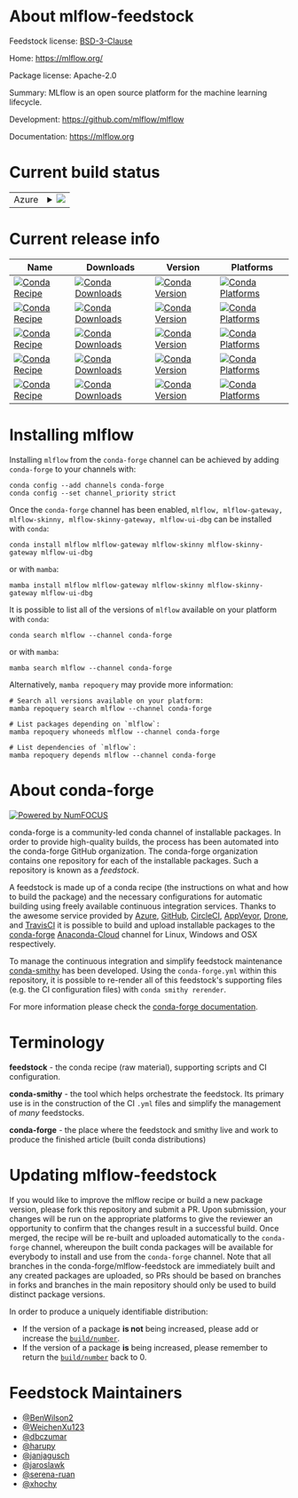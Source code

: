 About mlflow-feedstock
======================

Feedstock license: [BSD-3-Clause](https://github.com/conda-forge/mlflow-feedstock/blob/main/LICENSE.txt)

Home: https://mlflow.org/

Package license: Apache-2.0

Summary: MLflow is an open source platform for the machine learning lifecycle.

Development: https://github.com/mlflow/mlflow

Documentation: https://mlflow.org

Current build status
====================


<table>
    
  <tr>
    <td>Azure</td>
    <td>
      <details>
        <summary>
          <a href="https://dev.azure.com/conda-forge/feedstock-builds/_build/latest?definitionId=6553&branchName=main">
            <img src="https://dev.azure.com/conda-forge/feedstock-builds/_apis/build/status/mlflow-feedstock?branchName=main">
          </a>
        </summary>
        <table>
          <thead><tr><th>Variant</th><th>Status</th></tr></thead>
          <tbody><tr>
              <td>linux_64_mlflow_variantdefaultpython3.10.____cpython</td>
              <td>
                <a href="https://dev.azure.com/conda-forge/feedstock-builds/_build/latest?definitionId=6553&branchName=main">
                  <img src="https://dev.azure.com/conda-forge/feedstock-builds/_apis/build/status/mlflow-feedstock?branchName=main&jobName=linux&configuration=linux%20linux_64_mlflow_variantdefaultpython3.10.____cpython" alt="variant">
                </a>
              </td>
            </tr><tr>
              <td>linux_64_mlflow_variantdefaultpython3.11.____cpython</td>
              <td>
                <a href="https://dev.azure.com/conda-forge/feedstock-builds/_build/latest?definitionId=6553&branchName=main">
                  <img src="https://dev.azure.com/conda-forge/feedstock-builds/_apis/build/status/mlflow-feedstock?branchName=main&jobName=linux&configuration=linux%20linux_64_mlflow_variantdefaultpython3.11.____cpython" alt="variant">
                </a>
              </td>
            </tr><tr>
              <td>linux_64_mlflow_variantdefaultpython3.8.____cpython</td>
              <td>
                <a href="https://dev.azure.com/conda-forge/feedstock-builds/_build/latest?definitionId=6553&branchName=main">
                  <img src="https://dev.azure.com/conda-forge/feedstock-builds/_apis/build/status/mlflow-feedstock?branchName=main&jobName=linux&configuration=linux%20linux_64_mlflow_variantdefaultpython3.8.____cpython" alt="variant">
                </a>
              </td>
            </tr><tr>
              <td>linux_64_mlflow_variantdefaultpython3.9.____cpython</td>
              <td>
                <a href="https://dev.azure.com/conda-forge/feedstock-builds/_build/latest?definitionId=6553&branchName=main">
                  <img src="https://dev.azure.com/conda-forge/feedstock-builds/_apis/build/status/mlflow-feedstock?branchName=main&jobName=linux&configuration=linux%20linux_64_mlflow_variantdefaultpython3.9.____cpython" alt="variant">
                </a>
              </td>
            </tr><tr>
              <td>linux_64_mlflow_variantskinnypython3.10.____cpython</td>
              <td>
                <a href="https://dev.azure.com/conda-forge/feedstock-builds/_build/latest?definitionId=6553&branchName=main">
                  <img src="https://dev.azure.com/conda-forge/feedstock-builds/_apis/build/status/mlflow-feedstock?branchName=main&jobName=linux&configuration=linux%20linux_64_mlflow_variantskinnypython3.10.____cpython" alt="variant">
                </a>
              </td>
            </tr><tr>
              <td>linux_64_mlflow_variantskinnypython3.11.____cpython</td>
              <td>
                <a href="https://dev.azure.com/conda-forge/feedstock-builds/_build/latest?definitionId=6553&branchName=main">
                  <img src="https://dev.azure.com/conda-forge/feedstock-builds/_apis/build/status/mlflow-feedstock?branchName=main&jobName=linux&configuration=linux%20linux_64_mlflow_variantskinnypython3.11.____cpython" alt="variant">
                </a>
              </td>
            </tr><tr>
              <td>linux_64_mlflow_variantskinnypython3.8.____cpython</td>
              <td>
                <a href="https://dev.azure.com/conda-forge/feedstock-builds/_build/latest?definitionId=6553&branchName=main">
                  <img src="https://dev.azure.com/conda-forge/feedstock-builds/_apis/build/status/mlflow-feedstock?branchName=main&jobName=linux&configuration=linux%20linux_64_mlflow_variantskinnypython3.8.____cpython" alt="variant">
                </a>
              </td>
            </tr><tr>
              <td>linux_64_mlflow_variantskinnypython3.9.____cpython</td>
              <td>
                <a href="https://dev.azure.com/conda-forge/feedstock-builds/_build/latest?definitionId=6553&branchName=main">
                  <img src="https://dev.azure.com/conda-forge/feedstock-builds/_apis/build/status/mlflow-feedstock?branchName=main&jobName=linux&configuration=linux%20linux_64_mlflow_variantskinnypython3.9.____cpython" alt="variant">
                </a>
              </td>
            </tr><tr>
              <td>linux_aarch64_mlflow_variantdefaultpython3.10.____cpython</td>
              <td>
                <a href="https://dev.azure.com/conda-forge/feedstock-builds/_build/latest?definitionId=6553&branchName=main">
                  <img src="https://dev.azure.com/conda-forge/feedstock-builds/_apis/build/status/mlflow-feedstock?branchName=main&jobName=linux&configuration=linux%20linux_aarch64_mlflow_variantdefaultpython3.10.____cpython" alt="variant">
                </a>
              </td>
            </tr><tr>
              <td>linux_aarch64_mlflow_variantdefaultpython3.11.____cpython</td>
              <td>
                <a href="https://dev.azure.com/conda-forge/feedstock-builds/_build/latest?definitionId=6553&branchName=main">
                  <img src="https://dev.azure.com/conda-forge/feedstock-builds/_apis/build/status/mlflow-feedstock?branchName=main&jobName=linux&configuration=linux%20linux_aarch64_mlflow_variantdefaultpython3.11.____cpython" alt="variant">
                </a>
              </td>
            </tr><tr>
              <td>linux_aarch64_mlflow_variantdefaultpython3.8.____cpython</td>
              <td>
                <a href="https://dev.azure.com/conda-forge/feedstock-builds/_build/latest?definitionId=6553&branchName=main">
                  <img src="https://dev.azure.com/conda-forge/feedstock-builds/_apis/build/status/mlflow-feedstock?branchName=main&jobName=linux&configuration=linux%20linux_aarch64_mlflow_variantdefaultpython3.8.____cpython" alt="variant">
                </a>
              </td>
            </tr><tr>
              <td>linux_aarch64_mlflow_variantdefaultpython3.9.____cpython</td>
              <td>
                <a href="https://dev.azure.com/conda-forge/feedstock-builds/_build/latest?definitionId=6553&branchName=main">
                  <img src="https://dev.azure.com/conda-forge/feedstock-builds/_apis/build/status/mlflow-feedstock?branchName=main&jobName=linux&configuration=linux%20linux_aarch64_mlflow_variantdefaultpython3.9.____cpython" alt="variant">
                </a>
              </td>
            </tr><tr>
              <td>linux_aarch64_mlflow_variantskinnypython3.10.____cpython</td>
              <td>
                <a href="https://dev.azure.com/conda-forge/feedstock-builds/_build/latest?definitionId=6553&branchName=main">
                  <img src="https://dev.azure.com/conda-forge/feedstock-builds/_apis/build/status/mlflow-feedstock?branchName=main&jobName=linux&configuration=linux%20linux_aarch64_mlflow_variantskinnypython3.10.____cpython" alt="variant">
                </a>
              </td>
            </tr><tr>
              <td>linux_aarch64_mlflow_variantskinnypython3.11.____cpython</td>
              <td>
                <a href="https://dev.azure.com/conda-forge/feedstock-builds/_build/latest?definitionId=6553&branchName=main">
                  <img src="https://dev.azure.com/conda-forge/feedstock-builds/_apis/build/status/mlflow-feedstock?branchName=main&jobName=linux&configuration=linux%20linux_aarch64_mlflow_variantskinnypython3.11.____cpython" alt="variant">
                </a>
              </td>
            </tr><tr>
              <td>linux_aarch64_mlflow_variantskinnypython3.8.____cpython</td>
              <td>
                <a href="https://dev.azure.com/conda-forge/feedstock-builds/_build/latest?definitionId=6553&branchName=main">
                  <img src="https://dev.azure.com/conda-forge/feedstock-builds/_apis/build/status/mlflow-feedstock?branchName=main&jobName=linux&configuration=linux%20linux_aarch64_mlflow_variantskinnypython3.8.____cpython" alt="variant">
                </a>
              </td>
            </tr><tr>
              <td>linux_aarch64_mlflow_variantskinnypython3.9.____cpython</td>
              <td>
                <a href="https://dev.azure.com/conda-forge/feedstock-builds/_build/latest?definitionId=6553&branchName=main">
                  <img src="https://dev.azure.com/conda-forge/feedstock-builds/_apis/build/status/mlflow-feedstock?branchName=main&jobName=linux&configuration=linux%20linux_aarch64_mlflow_variantskinnypython3.9.____cpython" alt="variant">
                </a>
              </td>
            </tr><tr>
              <td>linux_ppc64le_mlflow_variantdefaultpython3.10.____cpython</td>
              <td>
                <a href="https://dev.azure.com/conda-forge/feedstock-builds/_build/latest?definitionId=6553&branchName=main">
                  <img src="https://dev.azure.com/conda-forge/feedstock-builds/_apis/build/status/mlflow-feedstock?branchName=main&jobName=linux&configuration=linux%20linux_ppc64le_mlflow_variantdefaultpython3.10.____cpython" alt="variant">
                </a>
              </td>
            </tr><tr>
              <td>linux_ppc64le_mlflow_variantdefaultpython3.11.____cpython</td>
              <td>
                <a href="https://dev.azure.com/conda-forge/feedstock-builds/_build/latest?definitionId=6553&branchName=main">
                  <img src="https://dev.azure.com/conda-forge/feedstock-builds/_apis/build/status/mlflow-feedstock?branchName=main&jobName=linux&configuration=linux%20linux_ppc64le_mlflow_variantdefaultpython3.11.____cpython" alt="variant">
                </a>
              </td>
            </tr><tr>
              <td>linux_ppc64le_mlflow_variantdefaultpython3.8.____cpython</td>
              <td>
                <a href="https://dev.azure.com/conda-forge/feedstock-builds/_build/latest?definitionId=6553&branchName=main">
                  <img src="https://dev.azure.com/conda-forge/feedstock-builds/_apis/build/status/mlflow-feedstock?branchName=main&jobName=linux&configuration=linux%20linux_ppc64le_mlflow_variantdefaultpython3.8.____cpython" alt="variant">
                </a>
              </td>
            </tr><tr>
              <td>linux_ppc64le_mlflow_variantdefaultpython3.9.____cpython</td>
              <td>
                <a href="https://dev.azure.com/conda-forge/feedstock-builds/_build/latest?definitionId=6553&branchName=main">
                  <img src="https://dev.azure.com/conda-forge/feedstock-builds/_apis/build/status/mlflow-feedstock?branchName=main&jobName=linux&configuration=linux%20linux_ppc64le_mlflow_variantdefaultpython3.9.____cpython" alt="variant">
                </a>
              </td>
            </tr><tr>
              <td>linux_ppc64le_mlflow_variantskinnypython3.10.____cpython</td>
              <td>
                <a href="https://dev.azure.com/conda-forge/feedstock-builds/_build/latest?definitionId=6553&branchName=main">
                  <img src="https://dev.azure.com/conda-forge/feedstock-builds/_apis/build/status/mlflow-feedstock?branchName=main&jobName=linux&configuration=linux%20linux_ppc64le_mlflow_variantskinnypython3.10.____cpython" alt="variant">
                </a>
              </td>
            </tr><tr>
              <td>linux_ppc64le_mlflow_variantskinnypython3.11.____cpython</td>
              <td>
                <a href="https://dev.azure.com/conda-forge/feedstock-builds/_build/latest?definitionId=6553&branchName=main">
                  <img src="https://dev.azure.com/conda-forge/feedstock-builds/_apis/build/status/mlflow-feedstock?branchName=main&jobName=linux&configuration=linux%20linux_ppc64le_mlflow_variantskinnypython3.11.____cpython" alt="variant">
                </a>
              </td>
            </tr><tr>
              <td>linux_ppc64le_mlflow_variantskinnypython3.8.____cpython</td>
              <td>
                <a href="https://dev.azure.com/conda-forge/feedstock-builds/_build/latest?definitionId=6553&branchName=main">
                  <img src="https://dev.azure.com/conda-forge/feedstock-builds/_apis/build/status/mlflow-feedstock?branchName=main&jobName=linux&configuration=linux%20linux_ppc64le_mlflow_variantskinnypython3.8.____cpython" alt="variant">
                </a>
              </td>
            </tr><tr>
              <td>linux_ppc64le_mlflow_variantskinnypython3.9.____cpython</td>
              <td>
                <a href="https://dev.azure.com/conda-forge/feedstock-builds/_build/latest?definitionId=6553&branchName=main">
                  <img src="https://dev.azure.com/conda-forge/feedstock-builds/_apis/build/status/mlflow-feedstock?branchName=main&jobName=linux&configuration=linux%20linux_ppc64le_mlflow_variantskinnypython3.9.____cpython" alt="variant">
                </a>
              </td>
            </tr><tr>
              <td>osx_64_mlflow_variantdefaultpython3.10.____cpython</td>
              <td>
                <a href="https://dev.azure.com/conda-forge/feedstock-builds/_build/latest?definitionId=6553&branchName=main">
                  <img src="https://dev.azure.com/conda-forge/feedstock-builds/_apis/build/status/mlflow-feedstock?branchName=main&jobName=osx&configuration=osx%20osx_64_mlflow_variantdefaultpython3.10.____cpython" alt="variant">
                </a>
              </td>
            </tr><tr>
              <td>osx_64_mlflow_variantdefaultpython3.11.____cpython</td>
              <td>
                <a href="https://dev.azure.com/conda-forge/feedstock-builds/_build/latest?definitionId=6553&branchName=main">
                  <img src="https://dev.azure.com/conda-forge/feedstock-builds/_apis/build/status/mlflow-feedstock?branchName=main&jobName=osx&configuration=osx%20osx_64_mlflow_variantdefaultpython3.11.____cpython" alt="variant">
                </a>
              </td>
            </tr><tr>
              <td>osx_64_mlflow_variantdefaultpython3.8.____cpython</td>
              <td>
                <a href="https://dev.azure.com/conda-forge/feedstock-builds/_build/latest?definitionId=6553&branchName=main">
                  <img src="https://dev.azure.com/conda-forge/feedstock-builds/_apis/build/status/mlflow-feedstock?branchName=main&jobName=osx&configuration=osx%20osx_64_mlflow_variantdefaultpython3.8.____cpython" alt="variant">
                </a>
              </td>
            </tr><tr>
              <td>osx_64_mlflow_variantdefaultpython3.9.____cpython</td>
              <td>
                <a href="https://dev.azure.com/conda-forge/feedstock-builds/_build/latest?definitionId=6553&branchName=main">
                  <img src="https://dev.azure.com/conda-forge/feedstock-builds/_apis/build/status/mlflow-feedstock?branchName=main&jobName=osx&configuration=osx%20osx_64_mlflow_variantdefaultpython3.9.____cpython" alt="variant">
                </a>
              </td>
            </tr><tr>
              <td>osx_64_mlflow_variantskinnypython3.10.____cpython</td>
              <td>
                <a href="https://dev.azure.com/conda-forge/feedstock-builds/_build/latest?definitionId=6553&branchName=main">
                  <img src="https://dev.azure.com/conda-forge/feedstock-builds/_apis/build/status/mlflow-feedstock?branchName=main&jobName=osx&configuration=osx%20osx_64_mlflow_variantskinnypython3.10.____cpython" alt="variant">
                </a>
              </td>
            </tr><tr>
              <td>osx_64_mlflow_variantskinnypython3.11.____cpython</td>
              <td>
                <a href="https://dev.azure.com/conda-forge/feedstock-builds/_build/latest?definitionId=6553&branchName=main">
                  <img src="https://dev.azure.com/conda-forge/feedstock-builds/_apis/build/status/mlflow-feedstock?branchName=main&jobName=osx&configuration=osx%20osx_64_mlflow_variantskinnypython3.11.____cpython" alt="variant">
                </a>
              </td>
            </tr><tr>
              <td>osx_64_mlflow_variantskinnypython3.8.____cpython</td>
              <td>
                <a href="https://dev.azure.com/conda-forge/feedstock-builds/_build/latest?definitionId=6553&branchName=main">
                  <img src="https://dev.azure.com/conda-forge/feedstock-builds/_apis/build/status/mlflow-feedstock?branchName=main&jobName=osx&configuration=osx%20osx_64_mlflow_variantskinnypython3.8.____cpython" alt="variant">
                </a>
              </td>
            </tr><tr>
              <td>osx_64_mlflow_variantskinnypython3.9.____cpython</td>
              <td>
                <a href="https://dev.azure.com/conda-forge/feedstock-builds/_build/latest?definitionId=6553&branchName=main">
                  <img src="https://dev.azure.com/conda-forge/feedstock-builds/_apis/build/status/mlflow-feedstock?branchName=main&jobName=osx&configuration=osx%20osx_64_mlflow_variantskinnypython3.9.____cpython" alt="variant">
                </a>
              </td>
            </tr><tr>
              <td>osx_arm64_mlflow_variantdefaultpython3.10.____cpython</td>
              <td>
                <a href="https://dev.azure.com/conda-forge/feedstock-builds/_build/latest?definitionId=6553&branchName=main">
                  <img src="https://dev.azure.com/conda-forge/feedstock-builds/_apis/build/status/mlflow-feedstock?branchName=main&jobName=osx&configuration=osx%20osx_arm64_mlflow_variantdefaultpython3.10.____cpython" alt="variant">
                </a>
              </td>
            </tr><tr>
              <td>osx_arm64_mlflow_variantdefaultpython3.11.____cpython</td>
              <td>
                <a href="https://dev.azure.com/conda-forge/feedstock-builds/_build/latest?definitionId=6553&branchName=main">
                  <img src="https://dev.azure.com/conda-forge/feedstock-builds/_apis/build/status/mlflow-feedstock?branchName=main&jobName=osx&configuration=osx%20osx_arm64_mlflow_variantdefaultpython3.11.____cpython" alt="variant">
                </a>
              </td>
            </tr><tr>
              <td>osx_arm64_mlflow_variantdefaultpython3.8.____cpython</td>
              <td>
                <a href="https://dev.azure.com/conda-forge/feedstock-builds/_build/latest?definitionId=6553&branchName=main">
                  <img src="https://dev.azure.com/conda-forge/feedstock-builds/_apis/build/status/mlflow-feedstock?branchName=main&jobName=osx&configuration=osx%20osx_arm64_mlflow_variantdefaultpython3.8.____cpython" alt="variant">
                </a>
              </td>
            </tr><tr>
              <td>osx_arm64_mlflow_variantdefaultpython3.9.____cpython</td>
              <td>
                <a href="https://dev.azure.com/conda-forge/feedstock-builds/_build/latest?definitionId=6553&branchName=main">
                  <img src="https://dev.azure.com/conda-forge/feedstock-builds/_apis/build/status/mlflow-feedstock?branchName=main&jobName=osx&configuration=osx%20osx_arm64_mlflow_variantdefaultpython3.9.____cpython" alt="variant">
                </a>
              </td>
            </tr><tr>
              <td>osx_arm64_mlflow_variantskinnypython3.10.____cpython</td>
              <td>
                <a href="https://dev.azure.com/conda-forge/feedstock-builds/_build/latest?definitionId=6553&branchName=main">
                  <img src="https://dev.azure.com/conda-forge/feedstock-builds/_apis/build/status/mlflow-feedstock?branchName=main&jobName=osx&configuration=osx%20osx_arm64_mlflow_variantskinnypython3.10.____cpython" alt="variant">
                </a>
              </td>
            </tr><tr>
              <td>osx_arm64_mlflow_variantskinnypython3.11.____cpython</td>
              <td>
                <a href="https://dev.azure.com/conda-forge/feedstock-builds/_build/latest?definitionId=6553&branchName=main">
                  <img src="https://dev.azure.com/conda-forge/feedstock-builds/_apis/build/status/mlflow-feedstock?branchName=main&jobName=osx&configuration=osx%20osx_arm64_mlflow_variantskinnypython3.11.____cpython" alt="variant">
                </a>
              </td>
            </tr><tr>
              <td>osx_arm64_mlflow_variantskinnypython3.8.____cpython</td>
              <td>
                <a href="https://dev.azure.com/conda-forge/feedstock-builds/_build/latest?definitionId=6553&branchName=main">
                  <img src="https://dev.azure.com/conda-forge/feedstock-builds/_apis/build/status/mlflow-feedstock?branchName=main&jobName=osx&configuration=osx%20osx_arm64_mlflow_variantskinnypython3.8.____cpython" alt="variant">
                </a>
              </td>
            </tr><tr>
              <td>osx_arm64_mlflow_variantskinnypython3.9.____cpython</td>
              <td>
                <a href="https://dev.azure.com/conda-forge/feedstock-builds/_build/latest?definitionId=6553&branchName=main">
                  <img src="https://dev.azure.com/conda-forge/feedstock-builds/_apis/build/status/mlflow-feedstock?branchName=main&jobName=osx&configuration=osx%20osx_arm64_mlflow_variantskinnypython3.9.____cpython" alt="variant">
                </a>
              </td>
            </tr><tr>
              <td>win_64_mlflow_variantdefaultpython3.10.____cpython</td>
              <td>
                <a href="https://dev.azure.com/conda-forge/feedstock-builds/_build/latest?definitionId=6553&branchName=main">
                  <img src="https://dev.azure.com/conda-forge/feedstock-builds/_apis/build/status/mlflow-feedstock?branchName=main&jobName=win&configuration=win%20win_64_mlflow_variantdefaultpython3.10.____cpython" alt="variant">
                </a>
              </td>
            </tr><tr>
              <td>win_64_mlflow_variantdefaultpython3.11.____cpython</td>
              <td>
                <a href="https://dev.azure.com/conda-forge/feedstock-builds/_build/latest?definitionId=6553&branchName=main">
                  <img src="https://dev.azure.com/conda-forge/feedstock-builds/_apis/build/status/mlflow-feedstock?branchName=main&jobName=win&configuration=win%20win_64_mlflow_variantdefaultpython3.11.____cpython" alt="variant">
                </a>
              </td>
            </tr><tr>
              <td>win_64_mlflow_variantdefaultpython3.8.____cpython</td>
              <td>
                <a href="https://dev.azure.com/conda-forge/feedstock-builds/_build/latest?definitionId=6553&branchName=main">
                  <img src="https://dev.azure.com/conda-forge/feedstock-builds/_apis/build/status/mlflow-feedstock?branchName=main&jobName=win&configuration=win%20win_64_mlflow_variantdefaultpython3.8.____cpython" alt="variant">
                </a>
              </td>
            </tr><tr>
              <td>win_64_mlflow_variantdefaultpython3.9.____cpython</td>
              <td>
                <a href="https://dev.azure.com/conda-forge/feedstock-builds/_build/latest?definitionId=6553&branchName=main">
                  <img src="https://dev.azure.com/conda-forge/feedstock-builds/_apis/build/status/mlflow-feedstock?branchName=main&jobName=win&configuration=win%20win_64_mlflow_variantdefaultpython3.9.____cpython" alt="variant">
                </a>
              </td>
            </tr><tr>
              <td>win_64_mlflow_variantskinnypython3.10.____cpython</td>
              <td>
                <a href="https://dev.azure.com/conda-forge/feedstock-builds/_build/latest?definitionId=6553&branchName=main">
                  <img src="https://dev.azure.com/conda-forge/feedstock-builds/_apis/build/status/mlflow-feedstock?branchName=main&jobName=win&configuration=win%20win_64_mlflow_variantskinnypython3.10.____cpython" alt="variant">
                </a>
              </td>
            </tr><tr>
              <td>win_64_mlflow_variantskinnypython3.11.____cpython</td>
              <td>
                <a href="https://dev.azure.com/conda-forge/feedstock-builds/_build/latest?definitionId=6553&branchName=main">
                  <img src="https://dev.azure.com/conda-forge/feedstock-builds/_apis/build/status/mlflow-feedstock?branchName=main&jobName=win&configuration=win%20win_64_mlflow_variantskinnypython3.11.____cpython" alt="variant">
                </a>
              </td>
            </tr><tr>
              <td>win_64_mlflow_variantskinnypython3.8.____cpython</td>
              <td>
                <a href="https://dev.azure.com/conda-forge/feedstock-builds/_build/latest?definitionId=6553&branchName=main">
                  <img src="https://dev.azure.com/conda-forge/feedstock-builds/_apis/build/status/mlflow-feedstock?branchName=main&jobName=win&configuration=win%20win_64_mlflow_variantskinnypython3.8.____cpython" alt="variant">
                </a>
              </td>
            </tr><tr>
              <td>win_64_mlflow_variantskinnypython3.9.____cpython</td>
              <td>
                <a href="https://dev.azure.com/conda-forge/feedstock-builds/_build/latest?definitionId=6553&branchName=main">
                  <img src="https://dev.azure.com/conda-forge/feedstock-builds/_apis/build/status/mlflow-feedstock?branchName=main&jobName=win&configuration=win%20win_64_mlflow_variantskinnypython3.9.____cpython" alt="variant">
                </a>
              </td>
            </tr>
          </tbody>
        </table>
      </details>
    </td>
  </tr>
</table>

Current release info
====================

| Name | Downloads | Version | Platforms |
| --- | --- | --- | --- |
| [![Conda Recipe](https://img.shields.io/badge/recipe-mlflow-green.svg)](https://anaconda.org/conda-forge/mlflow) | [![Conda Downloads](https://img.shields.io/conda/dn/conda-forge/mlflow.svg)](https://anaconda.org/conda-forge/mlflow) | [![Conda Version](https://img.shields.io/conda/vn/conda-forge/mlflow.svg)](https://anaconda.org/conda-forge/mlflow) | [![Conda Platforms](https://img.shields.io/conda/pn/conda-forge/mlflow.svg)](https://anaconda.org/conda-forge/mlflow) |
| [![Conda Recipe](https://img.shields.io/badge/recipe-mlflow--gateway-green.svg)](https://anaconda.org/conda-forge/mlflow-gateway) | [![Conda Downloads](https://img.shields.io/conda/dn/conda-forge/mlflow-gateway.svg)](https://anaconda.org/conda-forge/mlflow-gateway) | [![Conda Version](https://img.shields.io/conda/vn/conda-forge/mlflow-gateway.svg)](https://anaconda.org/conda-forge/mlflow-gateway) | [![Conda Platforms](https://img.shields.io/conda/pn/conda-forge/mlflow-gateway.svg)](https://anaconda.org/conda-forge/mlflow-gateway) |
| [![Conda Recipe](https://img.shields.io/badge/recipe-mlflow--skinny-green.svg)](https://anaconda.org/conda-forge/mlflow-skinny) | [![Conda Downloads](https://img.shields.io/conda/dn/conda-forge/mlflow-skinny.svg)](https://anaconda.org/conda-forge/mlflow-skinny) | [![Conda Version](https://img.shields.io/conda/vn/conda-forge/mlflow-skinny.svg)](https://anaconda.org/conda-forge/mlflow-skinny) | [![Conda Platforms](https://img.shields.io/conda/pn/conda-forge/mlflow-skinny.svg)](https://anaconda.org/conda-forge/mlflow-skinny) |
| [![Conda Recipe](https://img.shields.io/badge/recipe-mlflow--skinny--gateway-green.svg)](https://anaconda.org/conda-forge/mlflow-skinny-gateway) | [![Conda Downloads](https://img.shields.io/conda/dn/conda-forge/mlflow-skinny-gateway.svg)](https://anaconda.org/conda-forge/mlflow-skinny-gateway) | [![Conda Version](https://img.shields.io/conda/vn/conda-forge/mlflow-skinny-gateway.svg)](https://anaconda.org/conda-forge/mlflow-skinny-gateway) | [![Conda Platforms](https://img.shields.io/conda/pn/conda-forge/mlflow-skinny-gateway.svg)](https://anaconda.org/conda-forge/mlflow-skinny-gateway) |
| [![Conda Recipe](https://img.shields.io/badge/recipe-mlflow--ui--dbg-green.svg)](https://anaconda.org/conda-forge/mlflow-ui-dbg) | [![Conda Downloads](https://img.shields.io/conda/dn/conda-forge/mlflow-ui-dbg.svg)](https://anaconda.org/conda-forge/mlflow-ui-dbg) | [![Conda Version](https://img.shields.io/conda/vn/conda-forge/mlflow-ui-dbg.svg)](https://anaconda.org/conda-forge/mlflow-ui-dbg) | [![Conda Platforms](https://img.shields.io/conda/pn/conda-forge/mlflow-ui-dbg.svg)](https://anaconda.org/conda-forge/mlflow-ui-dbg) |

Installing mlflow
=================

Installing `mlflow` from the `conda-forge` channel can be achieved by adding `conda-forge` to your channels with:

```
conda config --add channels conda-forge
conda config --set channel_priority strict
```

Once the `conda-forge` channel has been enabled, `mlflow, mlflow-gateway, mlflow-skinny, mlflow-skinny-gateway, mlflow-ui-dbg` can be installed with `conda`:

```
conda install mlflow mlflow-gateway mlflow-skinny mlflow-skinny-gateway mlflow-ui-dbg
```

or with `mamba`:

```
mamba install mlflow mlflow-gateway mlflow-skinny mlflow-skinny-gateway mlflow-ui-dbg
```

It is possible to list all of the versions of `mlflow` available on your platform with `conda`:

```
conda search mlflow --channel conda-forge
```

or with `mamba`:

```
mamba search mlflow --channel conda-forge
```

Alternatively, `mamba repoquery` may provide more information:

```
# Search all versions available on your platform:
mamba repoquery search mlflow --channel conda-forge

# List packages depending on `mlflow`:
mamba repoquery whoneeds mlflow --channel conda-forge

# List dependencies of `mlflow`:
mamba repoquery depends mlflow --channel conda-forge
```


About conda-forge
=================

[![Powered by
NumFOCUS](https://img.shields.io/badge/powered%20by-NumFOCUS-orange.svg?style=flat&colorA=E1523D&colorB=007D8A)](https://numfocus.org)

conda-forge is a community-led conda channel of installable packages.
In order to provide high-quality builds, the process has been automated into the
conda-forge GitHub organization. The conda-forge organization contains one repository
for each of the installable packages. Such a repository is known as a *feedstock*.

A feedstock is made up of a conda recipe (the instructions on what and how to build
the package) and the necessary configurations for automatic building using freely
available continuous integration services. Thanks to the awesome service provided by
[Azure](https://azure.microsoft.com/en-us/services/devops/), [GitHub](https://github.com/),
[CircleCI](https://circleci.com/), [AppVeyor](https://www.appveyor.com/),
[Drone](https://cloud.drone.io/welcome), and [TravisCI](https://travis-ci.com/)
it is possible to build and upload installable packages to the
[conda-forge](https://anaconda.org/conda-forge) [Anaconda-Cloud](https://anaconda.org/)
channel for Linux, Windows and OSX respectively.

To manage the continuous integration and simplify feedstock maintenance
[conda-smithy](https://github.com/conda-forge/conda-smithy) has been developed.
Using the ``conda-forge.yml`` within this repository, it is possible to re-render all of
this feedstock's supporting files (e.g. the CI configuration files) with ``conda smithy rerender``.

For more information please check the [conda-forge documentation](https://conda-forge.org/docs/).

Terminology
===========

**feedstock** - the conda recipe (raw material), supporting scripts and CI configuration.

**conda-smithy** - the tool which helps orchestrate the feedstock.
                   Its primary use is in the construction of the CI ``.yml`` files
                   and simplify the management of *many* feedstocks.

**conda-forge** - the place where the feedstock and smithy live and work to
                  produce the finished article (built conda distributions)


Updating mlflow-feedstock
=========================

If you would like to improve the mlflow recipe or build a new
package version, please fork this repository and submit a PR. Upon submission,
your changes will be run on the appropriate platforms to give the reviewer an
opportunity to confirm that the changes result in a successful build. Once
merged, the recipe will be re-built and uploaded automatically to the
`conda-forge` channel, whereupon the built conda packages will be available for
everybody to install and use from the `conda-forge` channel.
Note that all branches in the conda-forge/mlflow-feedstock are
immediately built and any created packages are uploaded, so PRs should be based
on branches in forks and branches in the main repository should only be used to
build distinct package versions.

In order to produce a uniquely identifiable distribution:
 * If the version of a package **is not** being increased, please add or increase
   the [``build/number``](https://docs.conda.io/projects/conda-build/en/latest/resources/define-metadata.html#build-number-and-string).
 * If the version of a package **is** being increased, please remember to return
   the [``build/number``](https://docs.conda.io/projects/conda-build/en/latest/resources/define-metadata.html#build-number-and-string)
   back to 0.

Feedstock Maintainers
=====================

* [@BenWilson2](https://github.com/BenWilson2/)
* [@WeichenXu123](https://github.com/WeichenXu123/)
* [@dbczumar](https://github.com/dbczumar/)
* [@harupy](https://github.com/harupy/)
* [@janjagusch](https://github.com/janjagusch/)
* [@jaroslawk](https://github.com/jaroslawk/)
* [@serena-ruan](https://github.com/serena-ruan/)
* [@xhochy](https://github.com/xhochy/)

